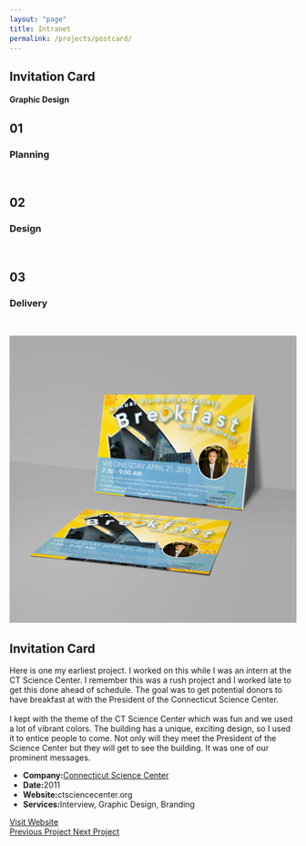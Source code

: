 ```yaml
---
layout: "page"
title: Intranet
permalink: /projects/postcard/
---
```


<style>
      .new-paragraph {
            width: 457px;
      }
      @media only screen and (max-width: 475px) {
            .new-paragraph { 
                  width: 370px;
            }
            .remove-margin-top {
                  margin-top: -200px;
            }
      }
</style>

<section class="page-title parallax-section">
   <div class="row-parallax-bg">
      <div class="parallax-wrapper" style="transform: translate3d(0px, 0px, 0px);">
         <div class="parallax-bg" style="background-image: url('/assets/images/csc-breakfast.jpg');">
         </div>
      </div>
      <div class="parallax-overlay"></div>
   </div>
   <div class="centrize">
      <div class="v-center">
         <div class="container">
            <div class="row">
               <div class="col-md-8 col-md-offset-2">
                  <div class="title text-center">
                     <h1>Invitation Card</h1>
                     <h4>
                        Graphic Design
                     </h4>
                  </div>
               </div>
            </div>
         </div>
      </div>
   </div>
</section>
<section>
   <div class="container">
      <div class="row">
         <div class="col-sm-4">
            <div class="number-box">
               <div class="number-wrap">
                  <h2>01</h2>
               </div>
               <div class="number-box-content">
                  <h3>Planning</h3>
                  <p>&nbsp;</p>
               </div>
            </div>
         </div>
         <div class="col-sm-4">
            <div class="number-box">
               <div class="number-wrap">
                  <h2>02</h2>
               </div>
               <div class="number-box-content">
                  <h3>Design</h3>
                  <p>&nbsp;</p>
               </div>
            </div>
         </div>
         <div class="col-sm-4">
            <div class="number-box">
               <div class="number-wrap">
                  <h2>03</h2>
               </div>
               <div class="number-box-content">
                  <h3>Delivery</h3>
                  <p>&nbsp;</p>
               </div>
            </div>
         </div>
      </div>
   </div>
</section>
<section>
   <div class="container">
      <div class="row">
         <div class="col-md-7 mb-25">
            <div class="media-video">
               <img class="img-responsive" src="/assets/images/csc-breakfast.jpg"/>
            </div>
         </div>
         <div class="col-md-4 col-md-offset-1">
            <div class="title">
               <h2 class="mt-0 remove-margin-top">Invitation Card</h2>
            </div>
            <div class="section-content">
               <p>Here is one my earliest project. I worked on this while I was an intern at the CT Science Center. I remember this was a rush project and I worked late to get this done ahead of schedule. The goal was to get potential donors to have breakfast at with the President of the Connecticut Science Center.
                  <br><br>
                  I kept with the theme of the CT Science Center which was fun and we used a lot of vibrant colors. The building has a unique, exciting design, so I used it to entice people to come. Not only will they meet the President of the Science Center but they will get to see the building. It was one of our prominent messages.
               </p>
               <div class="project-info mt-25">
                  <ul>
                     <li>
                        <strong>Company:</strong><a href="https://ctsciencecenter.org" target="_blank">Connecticut Science Center</a>
                     </li>
                     <li>
                        <strong>Date:</strong>2011
                     </li>
                     <li><strong>Website:</strong>ctsciencecenter.org
                     </li>
                     <li>
                        <strong>Services:</strong>Interview, Graphic Design, Branding
                     </li>
                  </ul>
               </div>
               <div class="btn-container mt-25"><a class="btn btn-color btn-block" href="https://ctsciencecenter.org" target="_blank">Visit Website</a>
               </div>
            </div>
         </div>
      </div>
   </div>
</section>
<section class="grey-bg p-0 last-section">
   <div class="container">
      <div class="projects-controller">
         <a class="prev" href="http://patcabrera.com/portfolio/pages/landing-page.html">
         <span><i class="hc-arrow-round-back"></i> 
         Previous Project
         </span>
         </a>
         <a class="all" href="http://patcabrera.com/portfolio/index.html">
         <span><i class="hc-apps"></i>
         </span>
         </a>
         <a class="next" href="http://patcabrera.com/portfolio/pages/fluvaccine.html">
         <span>Next Project
         <i class="hc-arrow-round-forward"></i>
         </span>
         </a>
      </div>
   </div>
</section>